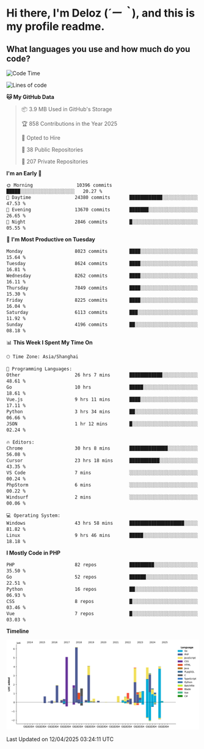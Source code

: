 # **Hi there, I'm Deloz (*´ー｀*), and this is my profile readme.**

## **What languages you use and how much do you code?**

<!--START_SECTION:waka-->
![Code Time](http://img.shields.io/badge/Code%20Time-6%2C121%20hrs%203%20mins-blue)

![Lines of code](https://img.shields.io/badge/From%20Hello%20World%20I%27ve%20Written-48.8%20million%20lines%20of%20code-blue)

**🐱 My GitHub Data** 

> 📦 3.9 MB Used in GitHub's Storage 
 > 
> 🏆 858 Contributions in the Year 2025
 > 
> 💼 Opted to Hire
 > 
> 📜 38 Public Repositories 
 > 
> 🔑 207 Private Repositories 
 > 
**I'm an Early 🐤** 

```text
🌞 Morning                10396 commits       █████░░░░░░░░░░░░░░░░░░░░   20.27 % 
🌆 Daytime                24380 commits       ████████████░░░░░░░░░░░░░   47.53 % 
🌃 Evening                13670 commits       ███████░░░░░░░░░░░░░░░░░░   26.65 % 
🌙 Night                  2846 commits        █░░░░░░░░░░░░░░░░░░░░░░░░   05.55 % 
```
📅 **I'm Most Productive on Tuesday** 

```text
Monday                   8023 commits        ████░░░░░░░░░░░░░░░░░░░░░   15.64 % 
Tuesday                  8624 commits        ████░░░░░░░░░░░░░░░░░░░░░   16.81 % 
Wednesday                8262 commits        ████░░░░░░░░░░░░░░░░░░░░░   16.11 % 
Thursday                 7849 commits        ████░░░░░░░░░░░░░░░░░░░░░   15.30 % 
Friday                   8225 commits        ████░░░░░░░░░░░░░░░░░░░░░   16.04 % 
Saturday                 6113 commits        ███░░░░░░░░░░░░░░░░░░░░░░   11.92 % 
Sunday                   4196 commits        ██░░░░░░░░░░░░░░░░░░░░░░░   08.18 % 
```


📊 **This Week I Spent My Time On** 

```text
🕑︎ Time Zone: Asia/Shanghai

💬 Programming Languages: 
Other                    26 hrs 7 mins       ████████████░░░░░░░░░░░░░   48.61 % 
Go                       10 hrs              █████░░░░░░░░░░░░░░░░░░░░   18.61 % 
Vue.js                   9 hrs 11 mins       ████░░░░░░░░░░░░░░░░░░░░░   17.11 % 
Python                   3 hrs 34 mins       ██░░░░░░░░░░░░░░░░░░░░░░░   06.66 % 
JSON                     1 hr 12 mins        █░░░░░░░░░░░░░░░░░░░░░░░░   02.24 % 

🔥 Editors: 
Chrome                   30 hrs 8 mins       ██████████████░░░░░░░░░░░   56.08 % 
Cursor                   23 hrs 18 mins      ███████████░░░░░░░░░░░░░░   43.35 % 
VS Code                  7 mins              ░░░░░░░░░░░░░░░░░░░░░░░░░   00.24 % 
PhpStorm                 6 mins              ░░░░░░░░░░░░░░░░░░░░░░░░░   00.22 % 
Windsurf                 2 mins              ░░░░░░░░░░░░░░░░░░░░░░░░░   00.06 % 

💻 Operating System: 
Windows                  43 hrs 58 mins      ████████████████████░░░░░   81.82 % 
Linux                    9 hrs 46 mins       █████░░░░░░░░░░░░░░░░░░░░   18.18 % 
```

**I Mostly Code in PHP** 

```text
PHP                      82 repos            █████████░░░░░░░░░░░░░░░░   35.50 % 
Go                       52 repos            ██████░░░░░░░░░░░░░░░░░░░   22.51 % 
Python                   16 repos            ██░░░░░░░░░░░░░░░░░░░░░░░   06.93 % 
CSS                      8 repos             █░░░░░░░░░░░░░░░░░░░░░░░░   03.46 % 
Vue                      7 repos             █░░░░░░░░░░░░░░░░░░░░░░░░   03.03 % 
```



**Timeline**

![Lines of Code chart](https://raw.githubusercontent.com/deloz/deloz/main/assets/bar_graph.png)


 Last Updated on 12/04/2025 03:24:11 UTC
<!--END_SECTION:waka-->
